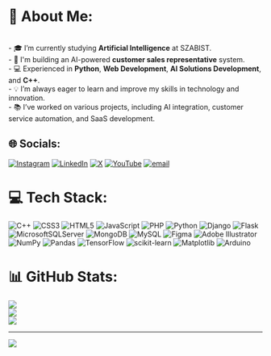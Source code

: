 # 💫 About Me:
<br>- 🎓 I’m currently studying **Artificial Intelligence** at SZABIST.<br>- 🚀 I'm building an AI-powered **customer sales representative** system.<br>- 💻 Experienced in **Python**, **Web Development**, **AI Solutions Development**, and **C++**.<br>- 💡 I’m always eager to learn and improve my skills in technology and innovation.<br>- 📚 I’ve worked on various projects, including AI integration, customer service automation, and SaaS development.


## 🌐 Socials:
[![Instagram](https://img.shields.io/badge/Instagram-%23E4405F.svg?logo=Instagram&logoColor=white)](https://instagram.com/x._saadi_.x) [![LinkedIn](https://img.shields.io/badge/LinkedIn-%230077B5.svg?logo=linkedin&logoColor=white)]((https://www.linkedin.com/in/syed-saad-ahmed-089a04374)) [![X](https://img.shields.io/badge/X-black.svg?logo=X&logoColor=white)](https://x.com/saadesthatis) [![YouTube](https://img.shields.io/badge/YouTube-%23FF0000.svg?logo=YouTube&logoColor=white)](https://youtube.com/@iShootPK) [![email](https://img.shields.io/badge/Email-D14836?logo=gmail&logoColor=white)](mailto:syedsaadahmed726@gmail.com) 

# 💻 Tech Stack:
![C++](https://img.shields.io/badge/c++-%2300599C.svg?style=for-the-badge&logo=c%2B%2B&logoColor=white) ![CSS3](https://img.shields.io/badge/css3-%231572B6.svg?style=for-the-badge&logo=css3&logoColor=white) ![HTML5](https://img.shields.io/badge/html5-%23E34F26.svg?style=for-the-badge&logo=html5&logoColor=white) ![JavaScript](https://img.shields.io/badge/javascript-%23323330.svg?style=for-the-badge&logo=javascript&logoColor=%23F7DF1E) ![PHP](https://img.shields.io/badge/php-%23777BB4.svg?style=for-the-badge&logo=php&logoColor=white) ![Python](https://img.shields.io/badge/python-3670A0?style=for-the-badge&logo=python&logoColor=ffdd54) ![Django](https://img.shields.io/badge/django-%23092E20.svg?style=for-the-badge&logo=django&logoColor=white) ![Flask](https://img.shields.io/badge/flask-%23000.svg?style=for-the-badge&logo=flask&logoColor=white) ![MicrosoftSQLServer](https://img.shields.io/badge/Microsoft%20SQL%20Server-CC2927?style=for-the-badge&logo=microsoft%20sql%20server&logoColor=white) ![MongoDB](https://img.shields.io/badge/MongoDB-%234ea94b.svg?style=for-the-badge&logo=mongodb&logoColor=white) ![MySQL](https://img.shields.io/badge/mysql-4479A1.svg?style=for-the-badge&logo=mysql&logoColor=white) ![Figma](https://img.shields.io/badge/figma-%23F24E1E.svg?style=for-the-badge&logo=figma&logoColor=white) ![Adobe Illustrator](https://img.shields.io/badge/adobe%20illustrator-%23FF9A00.svg?style=for-the-badge&logo=adobe%20illustrator&logoColor=white) ![NumPy](https://img.shields.io/badge/numpy-%23013243.svg?style=for-the-badge&logo=numpy&logoColor=white) ![Pandas](https://img.shields.io/badge/pandas-%23150458.svg?style=for-the-badge&logo=pandas&logoColor=white) ![TensorFlow](https://img.shields.io/badge/TensorFlow-%23FF6F00.svg?style=for-the-badge&logo=TensorFlow&logoColor=white) ![scikit-learn](https://img.shields.io/badge/scikit--learn-%23F7931E.svg?style=for-the-badge&logo=scikit-learn&logoColor=white) ![Matplotlib](https://img.shields.io/badge/Matplotlib-%23ffffff.svg?style=for-the-badge&logo=Matplotlib&logoColor=black) ![Arduino](https://img.shields.io/badge/-Arduino-00979D?style=for-the-badge&logo=Arduino&logoColor=white)
# 📊 GitHub Stats:
![](https://github-readme-stats.vercel.app/api?username=saad-726&theme=dark&hide_border=false&include_all_commits=false&count_private=false)<br/>
![](https://nirzak-streak-stats.vercel.app/?user=saad-726&theme=dark&hide_border=false)<br/>
![](https://github-readme-stats.vercel.app/api/top-langs/?username=saad-726&theme=dark&hide_border=false&include_all_commits=false&count_private=false&layout=compact)

---
[![](https://visitcount.itsvg.in/api?id=saad-726&icon=0&color=0)](https://visitcount.itsvg.in)

<!-- Proudly created with GPRM ( https://gprm.itsvg.in ) -->
